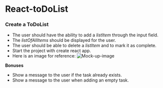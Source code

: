 # React-toDoList

### Create a ToDoList

-   The user should have the ability to add a _listItem_ through the input field.
-   The _listOfAllItems_ should be displayed for the user.
-   The user should be able to delete a _listItem_ and to mark it as complete.
-   Start the project with create react app.
-   Here is an image for reference:
    ![Mock-up-image](./preview/prev.png)

**Bonuses**

-   Show a message to the user if the task already exists.
-   Show a message to the user when adding an empty task.
